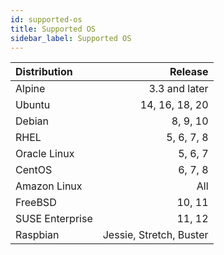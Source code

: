 ```yaml
---
id: supported-os
title: Supported OS
sidebar_label: Supported OS
---
```


| Distribution |                    Release |
|:-------------|---------------------------:|
| Alpine       |              3.3 and later |
| Ubuntu       |              14, 16, 18, 20|
| Debian       |                    8, 9, 10|
| RHEL         |                  5, 6, 7, 8|
| Oracle Linux |                     5, 6, 7|
| CentOS       |                     6, 7, 8|
| Amazon Linux |                         All|
| FreeBSD      |                      10, 11|
| SUSE Enterprise |                   11, 12|
| Raspbian     |    Jessie, Stretch, Buster |
